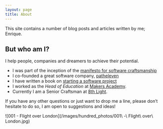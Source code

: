 ```yaml
---
layout: page
title: About
---
```


This site contains a number of blog posts and articles written by me; Enrique.

## But who am I?

I help people, companies and dreamers to achieve their potential.

- I was part of the inception of the [manifesto for software craftsmanship](http://manifesto.softwarecraftsmanship.org)
- I co-founded a great software company, [patheleven](http://patheleven.com)
- I have written a book on [starting a software project](https://leanpub.com/inceptions)
- I worked as the _Head of Education_ at [Makers Academy](http://makersacademy.com).
- Currently I am a Senior Craftsman at [8th Light](http://8thlight.com).

If you have any other questions or just want to drop me a line, please don’t
hesitate to do so, I am open to suggestions and ideas!

![001 - Flight over London](/images/hundred_photos/001\ -\ Flight\ over\ London.jpg)
